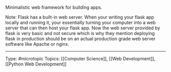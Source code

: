 Minimalistic web framework for building apps.

Note: Flask has a built-in web server. When your writing your flask app locally and running it, your essentially turning your computer into a web server that can then host your flask app. Now the web server provided by flask is very basic and not secure which is why they mention deploying flask in production should be on an actual production grade web server software like Apache or nginx.

___
Type: #microtopic 
Topics: [[Computer Science]], [[Web Development]], [[Python Web Development]]

